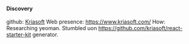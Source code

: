 #### Discovery
github: [Kriasoft](https://github.com/kriasoft)
Web presence: https://www.kriasoft.com/
How: Researching yeoman. Stumbled uon https://github.com/kriasoft/react-starter-kit generator.


